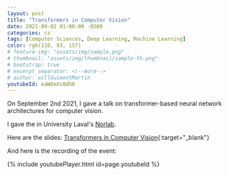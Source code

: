 ```yaml
---
layout: post
title: "Transformers in Computer Vision"
date: 2021-09-02 01:00:00 -0500
categories: cs
tags: [Computer Sciences, Deep Learning, Machine Learning]
color: rgb(110, 93, 157)
# feature-img: "assets/img/sample.png"
# thumbnail: "assets/img/thumbnail/sample-th.png"
# bootstrap: true
# excerpt_separator: <!--more-->
# author: willGuimontMartin
youtubeId: eaWXeXs8dh0
---
```

On September 2nd 2021, I gave a talk on transformer-based neural network architectures for computer vision.

I gave the in University Laval's [Norlab](https://norlab.ulaval.ca/).

Here are the slides: [Transformers in Computer Vision](/assets/presentations/TransformersInComputerVision.pdf){:target="_blank"}

And here is the recording of the event:

{% include youtubePlayer.html id=page.youtubeId %}


